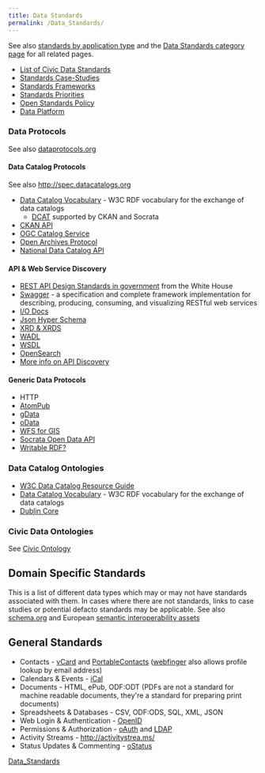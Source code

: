 ```yaml
---
title: Data Standards
permalink: /Data_Standards/
---
```


See also [standards by application type](/Applications "wikilink") and the [Data Standards category page](http://wiki.civiccommons.org/Category:Data_Standards) for all related pages.

-   [List of Civic Data Standards](http://wiki.civiccommons.org/Data_Standards#Domain_Specific_Standards)
-   [Standards Case-Studies](/Standards_Case-Studies "wikilink")
-   [Standards Frameworks](/Standards_Frameworks "wikilink")
-   [Standards Priorities](/Standards_Priorities "wikilink")
-   [Open Standards Policy](/Open_Standards_Policy "wikilink")
-   [Data Platform](/Data_Platform "wikilink")

### Data Protocols

See also [dataprotocols.org](http://www.dataprotocols.org)

#### Data Catalog Protocols

See also <http://spec.datacatalogs.org>

-   [Data Catalog Vocabulary](http://www.w3.org/egov/wiki/Data_Catalog_Vocabulary) - W3C RDF vocabulary for the exchange of data catalogs
    -   [DCAT](http://www.w3.org/egov/wiki/Data_Catalog_Vocabulary/Vocabulary_Reference) supported by CKAN and Socrata
-   [CKAN API](http://ckan.org/wiki/API)
-   [OGC Catalog Service](http://www.opengeospatial.org/standards/cat)
-   [Open Archives Protocol](http://www.openarchives.org/OAI/openarchivesprotocol.html)
-   [National Data Catalog API](http://api.nationaldatacatalog.com/docs/)

#### API & Web Service Discovery

-   [REST API Design Standards in government](https://github.com/WhiteHouse/api-standards) from the White House
-   [Swagger](https://developers.helloreverb.com/swagger/) - a specification and complete framework implementation for describing, producing, consuming, and visualizing RESTful web services
-   [I/O Docs](https://github.com/mashery/iodocs)
-   [Json Hyper Schema](http://json-schema.org/)
-   [XRD & XRDS](http://en.wikipedia.org/wiki/XRDS)
-   [WADL](http://en.wikipedia.org/wiki/Web_Application_Description_Language)
-   [WSDL](http://en.wikipedia.org/wiki/Wsdl)
-   [OpenSearch](http://www.opensearch.org)
-   [More info on API Discovery](http://www.apievangelist.com/2013/02/02/one-api-discovery-definition-to-rule-them-all/)

#### Generic Data Protocols

-   HTTP
-   [AtomPub](http://bitworking.org/projects/atom/rfc5023.html)
-   [gData](http://code.google.com/apis/gdata/docs/2.0/reference.html)
-   [oData](http://www.odata.org/developers/protocols/atom-format)
-   [WFS for GIS](http://www.opengeospatial.org/standards/wfs)
-   [Socrata Open Data API](http://opendata.socrata.com/api/docs)
-   [Writable RDF?](https://docs.google.com/present/view?id=dd4bk538_109nkffzdfn)

### Data Catalog Ontologies

-   [W3C Data Catalog Resource Guide](http://www.w3.org/egov/wiki/Data_Catalog_Vocabulary/Resource_Guide)
-   [Data Catalog Vocabulary](http://www.w3.org/egov/wiki/Data_Catalog_Vocabulary) - W3C RDF vocabulary for the exchange of data catalogs
-   [Dublin Core](http://dublincore.org/documents/dces/)

### Civic Data Ontologies

See [Civic Ontology](/Civic_Ontology "wikilink")

Domain Specific Standards
-------------------------

This is a list of different data types which may or may not have standards associated with them. In cases where there are not standards, links to case studies or potential defacto standards may be applicable. See also [schema.org](http://schema.org/docs/schemas.html) and European [semantic interoperability assets](http://joinup.ec.europa.eu/catalogue/all?current_checkbox=1)

General Standards
-----------------

-   Contacts - [vCard](http://en.wikipedia.org/wiki/VCard) and [PortableContacts](http://portablecontacts.net/) ([webfinger](http://code.google.com/p/webfinger/) also allows profile lookup by email address)
-   Calendars & Events - [iCal](http://en.wikipedia.org/wiki/ICalendar)
-   Documents - HTML, ePub, ODF:ODT (PDFs are not a standard for machine readable documents, they're a standard for preparing print documents)
-   Spreadsheets & Databases - CSV, ODF:ODS, SQL, XML, JSON
-   Web Login & Authentication - [OpenID](http://openid.net/)
-   Permissions & Authorization - [oAuth](http://oauth.net/) and [LDAP](http://en.wikipedia.org/wiki/Ldap)
-   Activity Streams - <http://activitystrea.ms/>
-   Status Updates & Commenting - [oStatus](http://ostatus.org/)

[Data_Standards](/Category:Data_Standards "wikilink")
